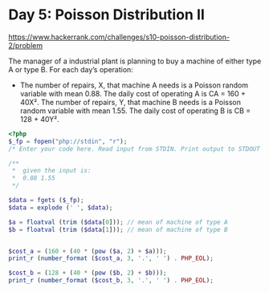 # Day 5: Poisson Distribution II

https://www.hackerrank.com/challenges/s10-poisson-distribution-2/problem

The manager of a industrial plant is planning to buy a machine of either type A or type B. For each day’s operation:

* The number of repairs, X, that machine A needs is a Poisson random variable with mean 0.88. The daily cost of operating 
    A is CA = 160 + 40X².
The number of repairs, Y, that machine B needs is a Poisson random variable with mean 1.55. The daily cost of operating 
    B is CB = 128 + 40Y².

```php
<?php
$_fp = fopen("php://stdin", "r");
/* Enter your code here. Read input from STDIN. Print output to STDOUT */

/**
 *  given the input is:
 *  0.88 1.55
 */

$data = fgets ($_fp);
$data = explode (' ', $data);

$a = floatval (trim ($data[0])); // mean of machine of type A
$b = floatval (trim ($data[1])); // mean of machine of type B


$cost_a = (160 + (40 * (pow ($a, 2) + $a)));
print_r (number_format ($cost_a, 3, '.', ' ') . PHP_EOL);

$cost_b = (128 + (40 * (pow ($b, 2) + $b)));
print_r (number_format ($cost_b, 3, '.', ' ') . PHP_EOL);
```